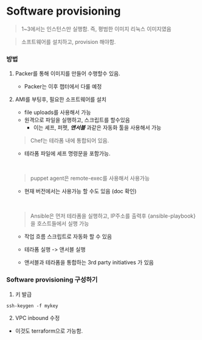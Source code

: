# Software provisioning

> 1~3에서는 인스턴스만 실행함. 즉, 평범한 이미지 리눅스 이미지였음

> 소프트웨어를 설치하고, provision 해야함.

### 방법

1. Packer를 통해 이미지를 만들어 수행할수 있음.

   - Packer는 이후 챕터에서 다룰 예정

2. AMI를 부팅후, 필요한 소프트웨어를 설치

   - file uploads를 사용해서 가능
   - 원격으로 파일을 실행하고, 스크립트를 할수있음
     - 이는 셰프, 퍼펫, **_앤서블_** 과같은 자동화 툴을 사용해서 가능

   > Chef는 테라폼 내에 통합되어 있음.

   - 테라폼 파일에 셰프 명령문을 포함가능.

        <br>

   > puppet agent은 remote-exec를 사용해서 사용가능

   - 현재 버전에서는 사용가능 할 수도 있음 (doc 확인)

     <br>

   > Ansible은 먼저 테라폼을 실행하고, IP주소를 출력후 {ansible-playbook}을 호스트들에서 실행 가능

   - 작업 흐름 스크립트로 자동화 할 수 있음
   - 테라폼 실행 -> 앤서블 실행 

    - 앤서블과 테라폼을 통합하는 3rd party initiatives 가 있음



### Software provisioning 구성하기

1. 키 발급
```shell
ssh-keygen -f mykey
```


2. VPC inbound 수정
  - 이것도 terraform으로 가능함.




